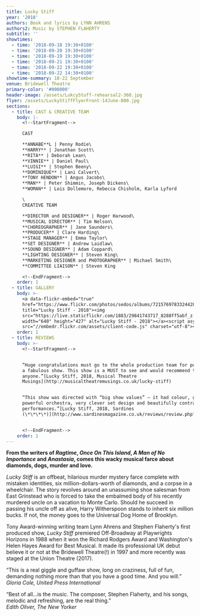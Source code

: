 ```yaml
---
title: Lucky Stiff
year: '2018'
authors: Book and lyrics by LYNN AHRENS
authors2: Music by STEPHEN FLAHERTY
subtitle: ''
showtimes:
  - time: '2018-09-18 19:30+0100'
  - time: '2018-09-20 19:30+0100'
  - time: '2018-09-19 19:30+0100'
  - time: '2018-09-21 19:30+0100'
  - time: '2018-09-22 19:30+0100'
  - time: '2018-09-22 14:30+0100'
showtime-summary: 18-22 September
venue: Bridewell Theatre
primary-color: '#000000'
header-image: /assets/LukcyStuff-rehearsal2-360.jpg
flyer: /assets/LuckyStiffFlyerFront-14June-800.jpg
sections:
  - title: CAST & CREATIVE TEAM
    body: |-
      <!--StartFragment-->

      CAST

      **ANNABE**L | Penny Rodie\
      **HARRY** | Jonathan Scott\
      **RITA** | Deborah Lean\
      **VINNIE** | Daniel Paul\
      **LUIGI** | Stephen Beeny\
      **DOMINIQUE** | Lani Calvert\
      **TONY HENDON** | Angus Jacobs\
      **MAN** | Peter Shimmin, Joseph Dickens\
      **WOMAN** | Lois Dollemore, Rebecca Chisholm, Karla Lyford

      \
      CREATIVE TEAM

      **DIRECTOR and DESIGNER** | Roger Harwood\
      **MUSICAL DIRECTOR** | Tim Nelson\
      **CHOREOGRAPHER** | Jane Saunders\
      **PRODUCER** | Clare Harding\
      **STAGE MANAGER** | Emma Taylor\
      **SET DESIGNER** | Andrew Laidlaw\
      **SOUND DESIGNER** | Adam Coppard\
      **LIGHTING DESIGNER** | Steven King\
      **MARKETING DESIGNER and PHOTOGRAPHER** | Michael Smith\
      **COMMITTEE LIAISON** | Steven King

      <!--EndFragment-->
    order: 1
  - title: GALLERY
    body: >-
      <a data-flickr-embed="true"
      href="https://www.flickr.com/photos/sedos/albums/72157697833244282"
      title="Lucky Stiff - 2018"><img
      src="https://live.staticflickr.com/1883/29841743717_8288ff5abf_z.jpg"
      width="640" height="427" alt="Lucky Stiff - 2018"></a><script async
      src="//embedr.flickr.com/assets/client-code.js" charset="utf-8"></script>
    order: 1
  - title: REVIEWS
    body: >-
      <!--StartFragment-->


      “Huge congratulations must go to the whole production team for putting on
      a fabulous show. This show is a MUST to see and would recommend to
      anyone.”[Lucky Stiff, 2018, Musical Theatre
      Musings](http://musicaltheatremusings.co.uk/lucky-stiff)


      “This show was directed with “big show values” – it had colour, glamour, a
      powerful orchestra, very clever set design and beautifully contrasting
      performances.”[Lucky Stiff, 2018, Sardines
      (\*\*\*\*)](http://www.sardinesmagazine.co.uk/reviews/review.php?REVIEW-Sedos-Lucky%20Stiff%20-%20%E2%98%85%E2%98%85%E2%98%85%E2%98%85&reviewsID=3327)


      <!--EndFragment-->
    order: 1
---
```

<!--StartFragment-->

**From the writers of *Ragtime*, *Once On This Island*, *A Man of No Importance* and *Anastasia*, comes this wacky musical farce about diamonds, dogs, murder and love.**

*Lucky Stiff* is an offbeat, hilarious murder mystery farce complete with mistaken identities, six million-dollars-worth of diamonds, and a corpse in a wheelchair. The story revolves around an unassuming shoe salesman from East Grinstead who is forced to take the embalmed body of his recently murdered uncle on a vacation to Monte Carlo. Should he succeed in passing his uncle off as alive, Harry Witherspoon stands to inherit six million bucks. If not, the money goes to the Universal Dog Home of Brooklyn.

Tony Award-winning writing team Lynn Ahrens and Stephen Flaherty's first produced show, *Lucky Stiff* premiered Off-Broadway at Playwrights Horizons in 1988 when it won the Richard Rodgers Award and Washington's Helen Hayes Award for Best Musical. It made its professional UK debut believe it or not at the Bridewell Theatre(!) in 1997 and more recently was staged at the Union Theatre (2017).

“This is a real giggle and guffaw show, long on craziness, full of fun, demanding nothing more than that you have a good time. And you will.”\
*Gloria Cole, United Press International*

“Best of all…is the music. The composer, Stephen Flaherty, and his songs, melodic and refreshing, are the real thing.”\
*Edith Oliver, The New Yorker*

<!--EndFragment-->